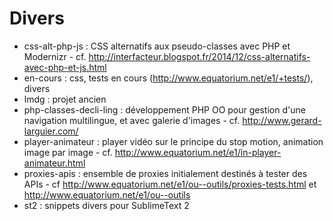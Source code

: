 Divers
========


* css-alt-php-js : CSS alternatifs aux pseudo-classes avec PHP et Modernizr - cf. http://interfacteur.blogspot.fr/2014/12/css-alternatifs-avec-php-et-js.html
* en-cours : css, tests en cours (http://www.equatorium.net/e1/+tests/), divers
* lmdg : projet ancien
* php-classes-decli-ling : développement PHP OO pour gestion d'une navigation multilingue, et avec galerie d'images - cf. http://www.gerard-larguier.com/
* player-animateur : player vidéo sur le principe du stop motion, animation image par image - cf. http://www.equatorium.net/e1/in-player-animateur.html
* proxies-apis : ensemble de proxies initialement destinés à tester des APIs - cf http://www.equatorium.net/e1/ou--outils/proxies-tests.html et http://www.equatorium.net/e1/ou--outils
* st2 : snippets divers pour SublimeText 2

